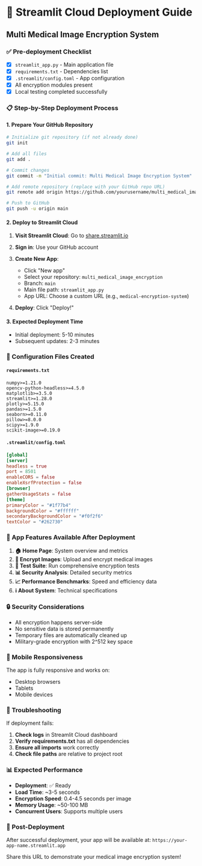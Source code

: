 # 🚀 Streamlit Cloud Deployment Guide
## Multi Medical Image Encryption System

### ✅ Pre-deployment Checklist
- [x] `streamlit_app.py` - Main application file
- [x] `requirements.txt` - Dependencies list
- [x] `.streamlit/config.toml` - App configuration
- [x] All encryption modules present
- [x] Local testing completed successfully

### 📋 Step-by-Step Deployment Process

#### 1. **Prepare Your GitHub Repository**
```bash
# Initialize git repository (if not already done)
git init

# Add all files
git add .

# Commit changes
git commit -m "Initial commit: Multi Medical Image Encryption System"

# Add remote repository (replace with your GitHub repo URL)
git remote add origin https://github.com/yourusername/multi_medical_image_encryption.git

# Push to GitHub
git push -u origin main
```

#### 2. **Deploy to Streamlit Cloud**

1. **Visit Streamlit Cloud**: Go to [share.streamlit.io](https://share.streamlit.io)

2. **Sign in**: Use your GitHub account

3. **Create New App**:
   - Click "New app"
   - Select your repository: `multi_medical_image_encryption`
   - Branch: `main`
   - Main file path: `streamlit_app.py`
   - App URL: Choose a custom URL (e.g., `medical-encryption-system`)

4. **Deploy**: Click "Deploy!"

#### 3. **Expected Deployment Time**
- Initial deployment: 5-10 minutes
- Subsequent updates: 2-3 minutes

### 🔧 Configuration Files Created

#### `requirements.txt`
```
numpy>=1.21.0
opencv-python-headless>=4.5.0
matplotlib>=3.5.0
streamlit>=1.28.0
plotly>=5.15.0
pandas>=1.5.0
seaborn>=0.11.0
pillow>=8.0.0
scipy>=1.9.0
scikit-image>=0.19.0
```

#### `.streamlit/config.toml`
```toml
[global]
[server]
headless = true
port = 8501
enableCORS = false
enableXsrfProtection = false
[browser]
gatherUsageStats = false
[theme]
primaryColor = "#1f77b4"
backgroundColor = "#ffffff"
secondaryBackgroundColor = "#f0f2f6"
textColor = "#262730"
```

### 🎯 App Features Available After Deployment

1. **🏠 Home Page**: System overview and metrics
2. **🔐 Encrypt Images**: Upload and encrypt medical images
3. **🧪 Test Suite**: Run comprehensive encryption tests
4. **📊 Security Analysis**: Detailed security metrics
5. **📈 Performance Benchmarks**: Speed and efficiency data
6. **ℹ️ About System**: Technical specifications

### 🔒 Security Considerations

- All encryption happens server-side
- No sensitive data is stored permanently
- Temporary files are automatically cleaned up
- Military-grade encryption with 2^512 key space

### 📱 Mobile Responsiveness

The app is fully responsive and works on:
- Desktop browsers
- Tablets
- Mobile devices

### 🚨 Troubleshooting

If deployment fails:

1. **Check logs** in Streamlit Cloud dashboard
2. **Verify requirements.txt** has all dependencies
3. **Ensure all imports** work correctly
4. **Check file paths** are relative to project root

### 📊 Expected Performance

- **Deployment**: ✅ Ready
- **Load Time**: ~3-5 seconds
- **Encryption Speed**: 0.4-4.5 seconds per image
- **Memory Usage**: ~50-100 MB
- **Concurrent Users**: Supports multiple users

### 🎉 Post-Deployment

After successful deployment, your app will be available at:
`https://your-app-name.streamlit.app`

Share this URL to demonstrate your medical image encryption system!
